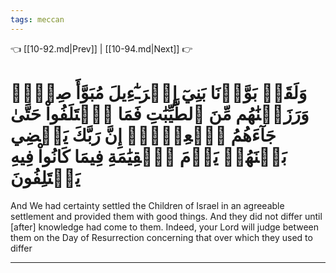 ```yaml
---
tags: meccan
---
```


👈 [[10-92.md|Prev]] | [[10-94.md|Next]] 👉

# وَلَقَدۡ بَوَّأۡنَا بَنِيٓ إِسۡرَـٰٓءِيلَ مُبَوَّأَ صِدۡقٖ وَرَزَقۡنَٰهُم مِّنَ ٱلطَّيِّبَٰتِ فَمَا ٱخۡتَلَفُواْ حَتَّىٰ جَآءَهُمُ ٱلۡعِلۡمُۚ إِنَّ رَبَّكَ يَقۡضِي بَيۡنَهُمۡ يَوۡمَ ٱلۡقِيَٰمَةِ فِيمَا كَانُواْ فِيهِ يَخۡتَلِفُونَ

And We had certainty settled the Children of Israel in an agreeable settlement and provided them with good things. And they did not differ until [after] knowledge had come to them. Indeed, your Lord will judge between them on the Day of Resurrection concerning that over which they used to differ

---

